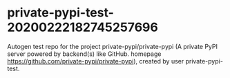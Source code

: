 # private-pypi-test-20200222182745257696
Autogen test repo for the project private-pypi/private-pypi (A private PyPI server powered by backend(s) like GitHub. homepage https://github.com/private-pypi/private-pypi), created by user private-pypi-test. 
